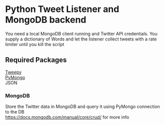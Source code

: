 # Python Tweet Listener and MongoDB backend
You need a local MongoDB client running and Twitter API credentials. 
You supply a dictionary of Words and let the listener collect tweets with a rate limiter until you kill the script
## Required Packages
[Tweepy](http://www.tweepy.org/) <br>
[PyMongo](https://api.mongodb.com/python/current/) <br>
JSON
### MongoDB
Store the Twitter data in MongoDB and query it using PyMongo connection to the DB<br>
https://docs.mongodb.com/manual/core/crud/ for more info
